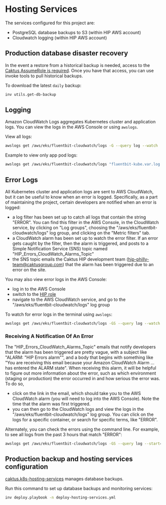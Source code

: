 # Hosting Services

The services configured for this project are:
* PostgreSQL database backups to S3 (within HIP AWS account)
* Cloudwatch logging (within HIP AWS account)


## Production database disaster recovery

In the event a restore from a historical backup is needed, access to the [Caktus
AssumeRole is
required](https://github.com/caktus/caktus-hosting-services/blob/main/docs/aws-assumerole.md#aws-accounts).
Once you have that access, you can use invoke tools to pull historical backups.

To download the latest `daily` backup:

```sh
inv utils.get-db-backup
```

## Logging

Amazon CloudWatch Logs aggregates Kubernetes cluster and application logs. You
can view the logs in the AWS Console or using `awslogs`.

View all logs:

```sh
awslogs get /aws/eks/fluentbit-cloudwatch/logs -G --query log --watch
```

Example to view only app pod logs:

```sh
awslogs get /aws/eks/fluentbit-cloudwatch/logs "fluentbit-kube.var.log.containers.app*" -GS --query log --watch
```


## Error Logs

All Kubernetes cluster and application logs are sent to AWS CloudWatch, but it can be
useful to know when an error is logged. Specifically, as a part of maintaining the
project, certain developers are notified when an error is logged:

 - a log filter has been set up to catch all logs that contain the string "ERROR". You
   can find this filter in the AWS Console, in the CloudWatch service, by clicking on "Log
   groups", choosing the "/aws/eks/fluentbit-cloudwatch/logs" log group, and clicking on the
   "Metric filters" tab.
 - a CloudWatch alarm has been set up to watch the error filter. If an error gets caught
   by the filter, then the alarm is triggered, and posts to a Simple Notification Service
   (SNS) topic named "HIP_Errors_CloudWatch_Alarms_Topic"
 - the SNS topic emails the Caktus HIP development team (hip-philly-team@caktusgroup.com)
   that the alarm has been triggered due to an error on the site.

You may also view error logs in the AWS Console:
 - log in to the AWS Console
 - switch to the [HIP role](https://signin.aws.amazon.com/switchrole?roleName=CaktusAccountAccessRole-Admins&account=061553509755&displayName=Philly-PDPH)
 - navigate to the AWS CloudWatch service, and go to the "/aws/eks/fluentbit-cloudwatch/logs" log group

To watch for error logs in the terminal using `awslogs`:

```sh
awslogs get /aws/eks/fluentbit-cloudwatch/logs -GS --query log --watch | grep "ERROR"
```


### Receiving A Notification Of An Error

The "HIP_Errors_CloudWatch_Alarms_Topic" emails that notify developers that the alarm has been
triggered are pretty vague, with a subject like "ALARM: "HIP Errors alarm"", and a body
that begins with something like
"You are receiving this email because your Amazon CloudWatch Alarm ... has entered the ALARM
state". When receiving this alarm, it will be helpful to figure out more information about
the error, such as which environment (staging or production) the error occurred in and
how serious the error was. To do so,
 - click on the link in the email, which should take you to the AWS CloudWatch alarm (you
   will need to log into the AWS Console). Note the time that the alarm was first triggered.
 - you can then go to the CloudWatch logs and view the logs in the
   "/aws/eks/fluentbit-cloudwatch/logs" log group. You can click on the logs for a
   specific container, or search for specific terms, like "ERROR".

Alternately, you can check the errors using the command line. For example, to see all
logs from the past 3 hours that match "ERROR":

```sh
awslogs get /aws/eks/fluentbit-cloudwatch/logs -GS --query log --start='3h' | grep ERROR
```


## Production backup and hosting services configuration

[caktus.k8s-hosting-services](https://github.com/caktus/ansible-role-k8s-hosting-services)
manages database backups.

Run this command to set up database backups and monitoring services:

```sh
inv deploy.playbook -n deploy-hosting-services.yml
```
